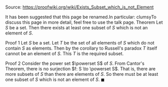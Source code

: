 # 

Source: https://proofwiki.org/wiki/Exists_Subset_which_is_not_Element


It has been suggested that this page be renamed.In particular: clumsyTo discuss this page in more detail, feel free to use the talk page.
Theorem
Let $S$ be a set.
Then there exists at least one subset of $S$ which is not an element of $S$.


Proof 1
Let $S$ be a set.
Let $T$ be the set of all elements of $S$ which do not contain $S$ as elements.
Then by the corollary to Russell's paradox $T$ itself cannot be an element of $S$.
This $T$ is the required subset.


Proof 2
Consider the power set $\powerset S$ of $S$.
From Cantor's Theorem, there is no surjection $f: S \to \powerset S$.
That is, there are more subsets of $S$ than there are elements of $S$.
So there must be at least one subset of $S$ which is not an element of $S$.
$\blacksquare$





